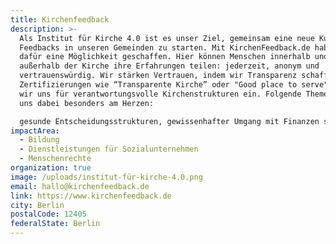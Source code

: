 ```yaml
---
title: Kirchenfeedback
description: >-
  Als Institut für Kirche 4.0 ist es unser Ziel, gemeinsam eine neue Kultur des
  Feedbacks in unseren Gemeinden zu starten. Mit KirchenFeedback.de haben wir
  dafür eine Möglichkeit geschaffen. Hier können Menschen innerhalb und
  außerhalb der Kirche ihre Erfahrungen teilen: jederzeit, anonym und
  vertrauenswürdig. Wir stärken Vertrauen, indem wir Transparenz schaffen: Durch
  Zertifizierungen wie “Transparente Kirche” oder "Good place to serve" setzen
  wir uns für verantwortungsvolle Kirchenstrukturen ein. Folgende Themen liegen
  uns dabei besonders am Herzen:

  gesunde Entscheidungsstrukturen, gewissenhafter Umgang mit Finanzen sowie der Schutz von Kindern und Heranwachsenden und der Schutz vor körperlichem und geistlichem Missbrauch.
impactArea:
  - Bildung
  - Dienstleistungen für Sozialunternehmen
  - Menschenrechte
organization: true
image: /uploads/institut-für-kirche-4.0.png
email: hallo@kirchenfeedback.de
link: https://www.kirchenfeedback.de
city: Berlin
postalCode: 12405
federalState: Berlin
---
```

